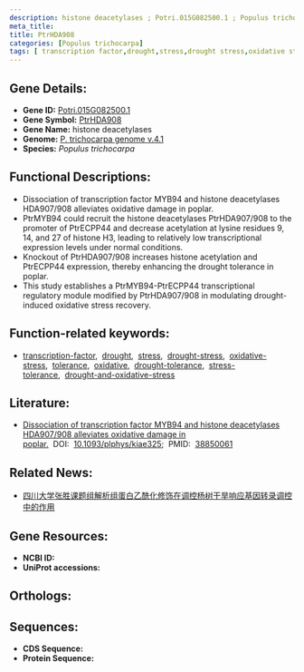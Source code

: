 ```yaml
---
description: histone deacetylases ; Potri.015G082500.1 ; Populus trichocarpa
meta_title:
title: PtrHDA908
categories: [Populus trichocarpa]
tags: [ transcription factor,drought,stress,drought stress,oxidative stress,tolerance,oxidative,drought tolerance,stress tolerance,drought and oxidative stress ]
---
```


## Gene Details:
- **Gene ID:** [Potri.015G082500.1]()
- **Gene Symbol:** <u>PtrHDA908</u>
- **Gene Name:** histone deacetylases
- **Genome:** [P. trichocarpa genome v.4.1]()
- **Species:** *Populus trichocarpa*

## Functional Descriptions:
   - Dissociation of transcription factor MYB94 and histone deacetylases HDA907/908 alleviates oxidative damage in poplar.
   - PtrMYB94 could recruit the histone deacetylases PtrHDA907/908 to the promoter of PtrECPP44 and decrease acetylation at lysine residues 9, 14, and 27 of histone H3, leading to relatively low transcriptional expression levels under normal conditions.
   - Knockout of PtrHDA907/908 increases histone acetylation and PtrECPP44 expression, thereby enhancing the drought tolerance in poplar.
   - This study establishes a PtrMYB94-PtrECPP44 transcriptional regulatory module modified by PtrHDA907/908 in modulating drought-induced oxidative stress recovery.

## Function-related keywords:
   - [transcription-factor](/tags/transcription-factor/),&nbsp;&nbsp;[drought](/tags/drought/),&nbsp;&nbsp;[stress](/tags/stress/),&nbsp;&nbsp;[drought-stress](/tags/drought-stress/),&nbsp;&nbsp;[oxidative-stress](/tags/oxidative-stress/),&nbsp;&nbsp;[tolerance](/tags/tolerance/),&nbsp;&nbsp;[oxidative](/tags/oxidative/),&nbsp;&nbsp;[drought-tolerance](/tags/drought-tolerance/),&nbsp;&nbsp;[stress-tolerance](/tags/stress-tolerance/),&nbsp;&nbsp;[drought-and-oxidative-stress](/tags/drought-and-oxidative-stress/)

## Literature:
   - [Dissociation of transcription factor MYB94 and histone deacetylases HDA907/908 alleviates oxidative damage in poplar.](https://www.doi.org/10.1093/plphys/kiae325)&nbsp;&nbsp;DOI:&nbsp;&nbsp;[10.1093/plphys/kiae325](https://www.doi.org/10.1093/plphys/kiae325);&nbsp;&nbsp;PMID:&nbsp;&nbsp;[38850061](https://pubmed.ncbi.nlm.nih.gov/38850061/)

## Related News:
   - [四川大学张胜课题组解析组蛋白乙酰化修饰在调控杨树干旱响应基因转录调控中的作用](https://mp.weixin.qq.com/s?__biz=MzIyOTY2NDYyNQ==&mid=2247601573&idx=4&sn=c269ab0f0d95d4105aa8bbdd0da5b2f9&chksm=e9de6281e7f3c35821c8fd38243d4077d8c67bd8b0eee61712e977889629aa7d3ba472b11aa9&scene=27#wechat_redirect)

## Gene Resources:
- **NCBI ID:**  [](https://www.ncbi.nlm.nih.gov/search/all/?term=)
- **UniProt accessions:**  [](https://www.uniprot.org/uniprotkb//entry)

## Orthologs:

## Sequences:
- **CDS Sequence:**
- **Protein Sequence:**
